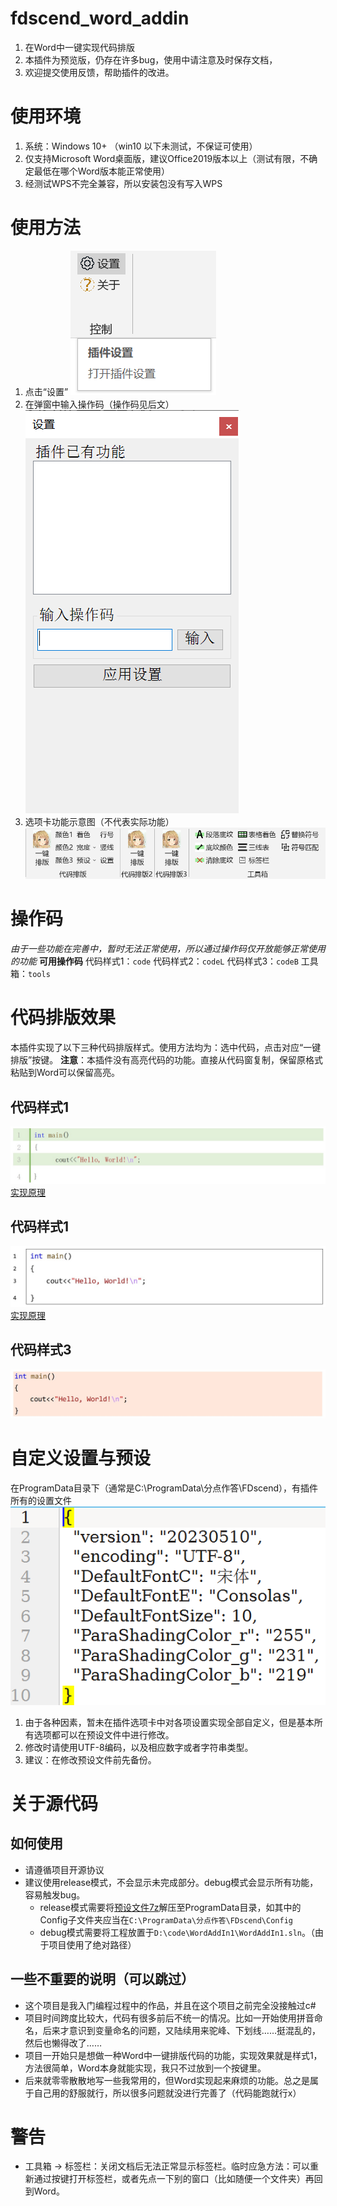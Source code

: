 # fdscend_word_addin
1. 在Word中一键实现代码排版
2. 本插件为预览版，仍存在许多bug，使用中请注意及时保存文档，
3. 欢迎提交使用反馈，帮助插件的改进。


# 使用环境
1. 系统：Windows 10+ （win10 以下未测试，不保证可使用）
2. 仅支持Microsoft Word桌面版，建议Office2019版本以上（测试有限，不确定最低在哪个Word版本能正常使用）
3. 经测试WPS不完全兼容，所以安装包没有写入WPS


# 使用方法
1. 点击“设置”
![开始](doc/%E5%BC%80%E5%A7%8B.png)
2. 在弹窗中输入操作码（操作码见后文）
![输入](doc/%E8%BE%93%E5%85%A5%E6%93%8D%E4%BD%9C%E7%A0%81.png)
3. 选项卡功能示意图（不代表实际功能）
![示意图](doc/选项卡示意图.png)


# 操作码
*由于一些功能在完善中，暂时无法正常使用，所以通过操作码仅开放能够正常使用的功能*
**可用操作码**
代码样式1：`code`
代码样式2：`codeL`
代码样式3：`codeB`
工具箱：`tools`


# 代码排版效果
本插件实现了以下三种代码排版样式。使用方法均为：选中代码，点击对应“一键排版”按键。
**注意**：本插件没有高亮代码的功能。直接从代码窗复制，保留原格式粘贴到Word可以保留高亮。

## 代码样式1
![代码样式1](doc/代码样式1.jpeg)
[实现原理](https://www.bilibili.com/video/BV1Br4y1u748)

## 代码样式1
![代码样式2](doc/代码样式2.jpeg)
[实现原理](https://www.bilibili.com/video/BV1Fe4y1P7RV)

## 代码样式3
![代码样式3](doc/代码样式3.jpeg)


# 自定义设置与预设
在ProgramData目录下（通常是C:\ProgramData\分点作答\FDscend），有插件所有的设置文件
![预设文件图](doc/预设文件图.png)

1. 由于各种因素，暂未在插件选项卡中对各项设置实现全部自定义，但是基本所有选项都可以在预设文件中进行修改。
2. 修改时请使用UTF-8编码，以及相应数字或者字符串类型。
3. 建议：在修改预设文件前先备份。


# 关于源代码

## 如何使用
- 请遵循项目开源协议
- 建议使用release模式，不会显示未完成部分。debug模式会显示所有功能，容易触发bug。
  - release模式需要将[预设文件7z](doc/settings.7z)解压至ProgramData目录，如其中的Config子文件夹应当在`C:\ProgramData\分点作答\FDscend\Config`
  - debug模式需要将工程放置于`D:\code\WordAddIn1\WordAddIn1.sln`。（由于项目使用了绝对路径）

## 一些不重要的说明（可以跳过）
- 这个项目是我入门编程过程中的作品，并且在这个项目之前完全没接触过c#
- 项目时间跨度比较大，代码有很多前后不统一的情况。比如一开始使用拼音命名，后来才意识到变量命名的问题，又陆续用来驼峰、下划线……挺混乱的，然后也懒得改了……
- 项目一开始只是想做一种Word中一键排版代码的功能，实现效果就是样式1，方法很简单，Word本身就能实现，我只不过放到一个按键里。
- 后来就零零散散地写一些我常用的，但Word实现起来麻烦的功能。总之是属于自己用的舒服就行，所以很多问题就没进行完善了（代码能跑就行x）


# 警告
- 工具箱 -> 标签栏：关闭文档后无法正常显示标签栏。临时应急方法：可以重新通过按键打开标签栏，或者先点一下别的窗口（比如随便一个文件夹）再回到Word。
